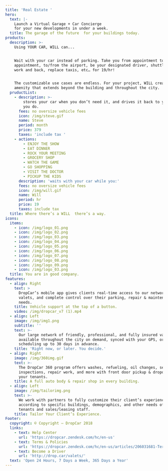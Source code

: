 ```yaml
---
title: 'Real Estate '
hero:
  text: |-
    Launch a Virtual Garage + Car Concierge 
    for your new developments in under a week.
  title: The garage of the future  for your buildings today.
products:
  description: >-
    Using YOUR CAR, WILL can... 


    Wait with your car instead of parking. Take you from appointment to
    appointment, to/from the airport, be your designated driver, shuttle you to
    work and back, replace taxis, etc… for 19/hr! 


    The customizable use cases are endless. For your project, WILL creates an
    amenity that extends beyond the building and throughout the city.
  pruductList:
    - description: >-
        stores your car when you don’t need it, and drives it back to you when
        you do.
      fees: no oversize vehicle fees
      icon: /img/steve.gif
      name: Steve
      period: month
      price: 379
      taxes: 'include tax '
    - actions:
        - ENJOY THE SHOW
        - EAT DINNER
        - ROCK YOUR MEETING
        - GROCERY SHOP
        - WATCH THE GAME
        - GO SHOPPING
        - VISIT THE DOCTOR
        - PICKUP THE KIDS
      description: 'waits with your car while you:'
      fees: no oversize vehicle fees
      icon: /img/will.gif
      name: Will
      period: hr
      price: 19
      taxes: include tax
  title: Where there’s a WILL  there’s a way.
icons:
  items:
    - icon: /img/logo_01.png
    - icon: /img/logo_02.png
    - icon: /img/logo_03.png
    - icon: /img/logo_04.png
    - icon: /img/logo_05.png
    - icon: /img/logo_06.png
    - icon: /img/logo_07.png
    - icon: /img/logo_08.png
    - icon: /img/logo_09.png
    - icon: /img/logo_03.png
  title: You are in good company.
features:
  - align: Right
    text: >
      DropCar’s mobile app gives clients real-time access to our network of
      valets, and complete control over their parking, repair & maintenance
      needs.
    title: Vehicle support at the tap of a button.
    video: /img/dropcar_v7 (1).mp4
  - align: Left
    image: /img/img1.png
    subtitle: ''
    text: >-
      Our large network of friendly, professional, and fully insured valets are
      available throughout the city on demand, synced with your GPS, or by
      scheduling up to 30 days in advance.
    title: 'Right now, or later. You decide.'
  - align: Right
    image: /img/360img.gif
    text: >-
      The DropCar 360 program offers washes, refueling, oil changes, servicing,
      inspections, repair work, and more with front door pickup & dropoff for
      your tenants.
    title: A full auto body & repair shop in every building.
  - align: Left
    image: /img/tailorimg.png
    text: >-
      We work with partners to fully customize their client’s experience
      according to specific buildings, demographics, and other needs of your
      tenants and sales/leasing staff.
    title: Tailor Your Client’s Experience.
Footer:
  copyright: © Copyright – DropCar 2018
  links:
    - text: Help Center
      url: 'https://dropcar.zendesk.com/hc/en-us'
    - text: Terms & Policies
      url: 'https://dropcar.zendesk.com/hc/en-us/articles/206031681-Terms-Conditions'
    - text: Become a Driver
      url: 'http://drop.car/valets/'
  text: 'Open 24 Hours, 7 Days a Week, 365 Days a Year'
---
```


